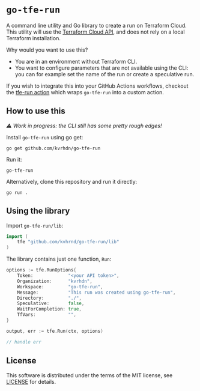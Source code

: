 # `go-tfe-run`

A command line utility and Go library to create a run on Terraform Cloud. This utility will use the [Terraform Cloud API][api], and does not rely on a local Terraform installation.

[api]: https://www.terraform.io/docs/cloud/run/api.html

Why would you want to use this?

- You are in an environment without Terraform CLI.
- You want to configure parameters that are not available using the CLI: you can for example set the name of the run or create a speculative run.

If you wish to integrate this into your GitHub Actions workflows, checkout the [tfe-run action](https://github.com/marketplace/actions/tfe-run) which wraps `go-tfe-run` into a custom action.

## How to use this

_⚠️ Work in progress: the CLI still has some pretty rough edges!_

Install `go-tfe-run` using go get:

```
go get github.com/kvrhdn/go-tfe-run
```

Run it:

```
go-tfe-run
```

Alternatively, clone this repository and run it directly:

```
go run .
```

## Using the library

Import `go-tfe-run/lib`:

```go
import (
    tfe "github.com/kvhrnd/go-tfe-run/lib"
)
```

The library contains just one function, `Run`:

```go
options := tfe.RunOptions{
    Token:             "<your API token>",
    Organization:      "kvrhdn",
    Workspace:         "go-tfe-run",
    Message:           "This run was created using go-tfe-run",
    Directory:         "./",
    Speculative:       false,
    WaitForCompletion: true,
    TfVars:            "",
}

output, err := tfe.Run(ctx, options)

// handle err
```

## License

This software is distributed under the terms of the MIT license, see [LICENSE](./LICENSE) for details.
